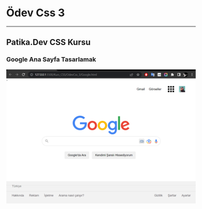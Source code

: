 <h1>Ödev Css 3</h1><hr>
<h2>Patika.Dev CSS Kursu</h2>
<h3>Google Ana Sayfa Tasarlamak</h3>
<img src="odev3.png" alt="Google Ana Sayfası Tasarlamak" />
